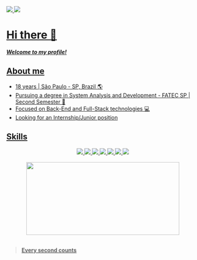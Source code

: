 <div>

<a target='_blank' href="mailto:eulittlejunior@gmail.com"> <img src="https://img.shields.io/badge/Gmail-952?style=for-the-badge&logo=gmail">
<a target='_blank' href="https://www.linkedin.com/in/jonas-leite-b6b5a0268/"> <img src="https://img.shields.io/badge/Linkedin-069?style=for-the-badge&logo=linkedin"> 

</div>

# Hi there 👋

***Welcome to my profile!***

## About me

- 18 years | São Paulo - SP, Brazil 🌎
- Pursuing a degree in System Analysis and Development - FATEC SP | Second Semester 🏫
- Focused on Back-End and Full-Stack technologies 💻
- Looking for an Internship/Junior position  


## Skills

<div align="center">
 
 <img src="https://img.shields.io/badge/HTML-220?style=for-the-badge&logo=html5">
 <img src="https://img.shields.io/badge/Python-069?style=for-the-badge&logo=python">
 <img src="https://img.shields.io/badge/Java-ED8B00?style=for-the-badge&logo=openjdk">
 <img src="https://img.shields.io/badge/C%23-061?style=for-the-badge&logo=csharp">
 <img src="https://img.shields.io/badge/Git-521?style=for-the-badge&logo=git">
 <img src="https://img.shields.io/badge/SQL-002?style=for-the-badge&logo=mysql">
 <img src="https://img.shields.io/badge/Github-000?style=for-the-badge&logo=github">

</div>

<br>

<div align="center">


 <img width="400px" height="190px" src="https://github-readme-stats-git-masterrstaa-rickstaa.vercel.app/api/top-langs/?username=little-junior&layout=compact&bg_color=004&border_color=30A3DC&title_color=E923D5F&text_color=FFF">

</div>

<br>

> **Every second counts**

